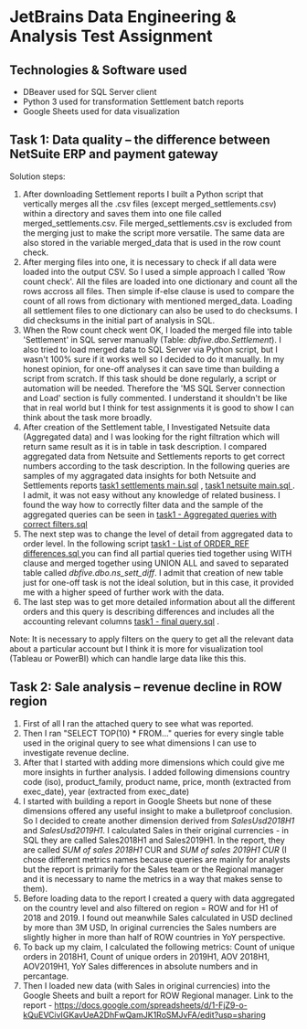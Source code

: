 # JetBrains Data Engineering & Analysis Test Assignment

## Technologies & Software used
- DBeaver used for SQL Server client
- Python 3 used for transformation Settlement batch reports
- Google Sheets used for data visualization

## Task 1: Data quality – the difference between NetSuite ERP and payment gateway
Solution steps:
1. After downloading Settlement reports I built a Python script that vertically merges all the .csv files (except merged_settlements.csv) within a directory and saves them into one file called merged_settlements.csv. File merged_settlements.csv is excluded from the merging just to make the script more versatile.
   The same data are also stored in the variable merged_data that is used in the row count check.
2. After merging files into one, it is necessary to check if all data were loaded into the output CSV. So I used a simple approach I called 'Row count check'. All the files are loaded into one dictionary and count all the rows accross all files. Then simple if-else clause is used to compare the count of all rows from dictionary with mentioned merged_data. Loading all settlement files to one dictionary can also be used to do checksums. I did checksums in the initial part of analysis in SQL.
3. When the Row count check went OK, I loaded the merged file into table 'Settlement' in SQL server manually (Table: _dbfive.dbo.Settlement_). I also tried to load merged data to SQL Server via Python script, but I wasn't 100% sure if it works well so I decided to do it manually. In my honest opinion, for one-off analyses it can save time than building a script from scratch. If this task should be done regularly, a script or automation will be needed. Therefore the 'MS SQL Server connection and Load' section is fully commented. I understand it shouldn't be like that in real world but I think for test assignments it is good to show I can think about the task more broadly.
4. After creation of the Settlement table, I Investigated Netsuite data (Aggregated data) and I was looking for the right filtration which will return same result as it is in table in task description. I compared aggregated data from Netsuite and Settlements reports to get correct numbers according to the task description. In the following queries are samples of my aggragated data insights for both Netsuite and Settlements reports [task1 settlements main.sql](https://github.com/petrdvorsky9/jb-task/blob/main/task1/task1%20settlements%20main.sql) , [task1 netsuite main.sql
](https://github.com/petrdvorsky9/jb-task/blob/main/task1/task1%20netsuite%20main.sql) . I admit, it was not easy without any knowledge of related business. I found the way how to correctly filter data and the sample of the aggregated queries can be seen in [task1 - Aggregated queries with correct filters.sql](https://github.com/petrdvorsky9/jb-task/blob/main/task1/task1%20-%20Aggregated%20queries%20with%20correct%20filters.sql)
5. The next step was to change the level of detail from aggregated data to order level. In the following script [task1 - List of ORDER_REF differences.sql
](https://github.com/petrdvorsky9/jb-task/blob/main/task1/task1%20-%20List%20of%20ORDER_REF%20differences.sql) you can find all partial queries tied together using WITH clause and merged together using UNION ALL and saved to separated table called _dbfive.dbo.ns_sett_diff_. I admit that creation of new table just for one-off task is not the ideal solution, but in this case, it provided me with a higher speed of further work with the data.
6. The last step was to get more detailed information about all the different orders and this query is describing differences and includes all the accounting relevant columns [task1 - final query.sql](https://github.com/petrdvorsky9/jb-task/blob/main/task1/task1%20-%20final%20query.sql) .

Note: It is necessary to apply filters on the query to get all the relevant data about a particular account but I think it is more for visualization tool (Tableau or PowerBI) which can handle large data like this this.




## Task 2: Sale analysis – revenue decline in ROW region

1. First of all I ran the attached query to see what was reported.
2. Then I ran "SELECT TOP(10) * FROM..." queries for every single table used in the original query to see what dimensions I can use to investigate revenue decline.
3. After that I started with adding more dimensions which could give me more insights in further analysis.
    I added following dimensions country code (iso), product_family, product name, price, month (extracted from exec_date), year (extracted from exec_date)
4. I started with building a report in Google Sheets but none of these dimensions offered any useful insight to make a bulletproof conclusion. So I decided to create another dimension derived from _SalesUsd2018H1_ and _SalesUsd2019H1_. I calculated Sales in their original currencies - in SQL they are called Sales2018H1 and Sales2019H1. In the report, they are called _SUM of sales 2018H1_ CUR and _SUM of sales 2019H1 CUR_ (I chose different metrics names because queries are mainly for analysts but the report is primarily for the Sales team or the Regional manager and it is necessary to name the metrics in a way that makes sense to them).
5. Before loading data to the report I created a query with data aggregated on the country level and also filtered on region = ROW and for H1 of 2018 and 2019. I found out meanwhile Sales calculated in USD declined by more than 3M USD, In original currencies the Sales numbers are slightly higher in more than half of ROW countries in YoY perspective.
6. To back up my claim, I calculated the following metrics: Count of unique orders in 2018H1, Count of unique orders in 2019H1, AOV 2018H1, AOV2019H1, YoY Sales differences in absolute numbers and in percantage.
7. Then I loaded new data (with Sales in original currencies) into the Google Sheets and built a report for ROW Regional manager.
   Link to the report - https://docs.google.com/spreadsheets/d/1-FjZ9-o-kQuEVCivIGKavUeA2DhFwQamJK1RoSMJvFA/edit?usp=sharing
